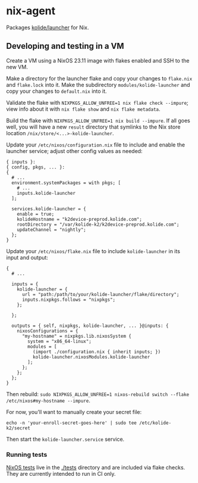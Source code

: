# nix-agent

Packages [kolide/launcher](https://github.com/kolide/launcher) for Nix.

## Developing and testing in a VM

Create a VM using a NixOS 23.11 image with flakes enabled and SSH to the new VM.

Make a directory for the launcher flake and copy your changes to `flake.nix` and `flake.lock` into it.
Make the subdirectory `modules/kolide-launcher` and copy your changes to `default.nix` into it.

Validate the flake with `NIXPKGS_ALLOW_UNFREE=1 nix flake check --impure`; view info
about it with `nix flake show` and `nix flake metadata`.

Build the flake with `NIXPKGS_ALLOW_UNFREE=1 nix build --impure`. If all goes well,
you will have a new `result` directory that symlinks to the Nix store location
`/nix/store/<...>-kolide-launcher`.

Update your `/etc/nixos/configuration.nix` file to include and enable the launcher service;
adjust other config values as needed:

```
{ inputs }:
{ config, pkgs, ... }:
{
  # ...
  environment.systemPackages = with pkgs; [
    # ...
    inputs.kolide-launcher
  ];

  services.kolide-launcher = {
    enable = true;
    kolideHostname = "k2device-preprod.kolide.com";
    rootDirectory = "/var/kolide-k2/k2device-preprod.kolide.com";
    updateChannel = "nightly";
  };
}
```

Update your `/etc/nixos/flake.nix` file to include `kolide-launcher` in its input and output:

```
{
  # ...

  inputs = {
    kolide-launcher = {
      url = "path:/path/to/your/kolide-launcher/flake/directory";
      inputs.nixpkgs.follows = "nixpkgs";
    };

  };

  outputs = { self, nixpkgs, kolide-launcher, ... }@inputs: {
    nixosConfigurations = {
      "my-hostname" = nixpkgs.lib.nixosSystem {
        system = "x86_64-linux";
        modules = [
          (import ./configuration.nix { inherit inputs; })
          kolide-launcher.nixosModules.kolide-launcher
        ];
      };
    };
  };
}
```

Then rebuild: `sudo NIXPKGS_ALLOW_UNFREE=1 nixos-rebuild switch --flake /etc/nixos#my-hostname --impure`.

For now, you'll want to manually create your secret file:

```
echo -n 'your-enroll-secret-goes-here' | sudo tee /etc/kolide-k2/secret
```

Then start the `kolide-launcher.service` service.

### Running tests

[NixOS tests](https://nixos.org/manual/nixos/stable/index.html#sec-nixos-tests)
live in the [./tests](./tests) directory and are included via flake checks.
They are currently intended to run in CI only.
